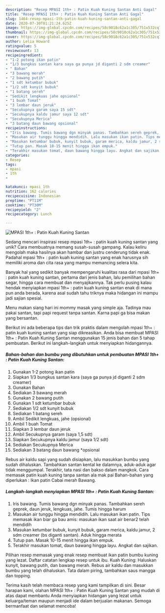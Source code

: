 ```yaml
---
description: "Resep MPASI 1th+ : Patin Kuah Kuning Santan Anti Gagal"
title: "Resep MPASI 1th+ : Patin Kuah Kuning Santan Anti Gagal"
slug: 1464-resep-mpasi-1th-patin-kuah-kuning-santan-anti-gagal
date: 2020-07-30T01:21:24.625Z
image: https://img-global.cpcdn.com/recipes/58c9018c62a1c305/751x532cq70/mpasi-1th-patin-kuah-kuning-santan-foto-resep-utama.jpg
thumbnail: https://img-global.cpcdn.com/recipes/58c9018c62a1c305/751x532cq70/mpasi-1th-patin-kuah-kuning-santan-foto-resep-utama.jpg
cover: https://img-global.cpcdn.com/recipes/58c9018c62a1c305/751x532cq70/mpasi-1th-patin-kuah-kuning-santan-foto-resep-utama.jpg
author: Lelia Howard
ratingvalue: 5
reviewcount: 13
recipeingredient:
- "1-2 potong ikan patin"
- "1/3 bungkus santan kara saya ga punya jd diganti 2 sdm creamer"
- " Bahan"
- "3 bawang merah"
- "2 bawang putih"
- "1 sdt ketumbar bubuk"
- "1/2 sdt kunyit bubuk"
- "1 batang sereh"
- "Sedikit lengkuas jahe opsional"
- "1 buah Tomat"
- "3 lembar daun jeruk"
- "Secukupnya garam saya 15 sdt"
- "Secukupnya kaldu jamur saya 12 sdt"
- "Secukupnya Merica"
- "3 batang daun bawang opsional"
recipeinstructions:
- "Iris bawang. Tumis bawang dgn minyak panas. Tambahkan sereh geprek, daun jeruk, lengkuas, jahe. Tumis hingga harum"
- "Masukan air tunggu hingga mendidih. Lalu masukan ikan patin. Tips memasak ikan biar ga bau amis: masukan ikan saat air benar2 telah mendidih"
- "Masukan ketumbar bubuk, kunyit bubuk, garam merica, kaldu jamur, 2 sdm creamer (bs diganti santan). Aduk hingga merata"
- "Tutup pan. Masak 10-15 menit hingga ikan empuk."
- "Terakhir masukan tomat, daun bawang hingga layu. Angkat dan sajikan."
categories:
- Resep
tags:
- mpasi
- 1th
- 

katakunci: mpasi 1th  
nutrition: 162 calories
recipecuisine: Indonesian
preptime: "PT11M"
cooktime: "PT30M"
recipeyield: "2"
recipecategory: Lunch

---
```



![MPASI 1th+ : Patin Kuah Kuning Santan](https://img-global.cpcdn.com/recipes/58c9018c62a1c305/751x532cq70/mpasi-1th-patin-kuah-kuning-santan-foto-resep-utama.jpg)

Sedang mencari inspirasi resep mpasi 1th+ : patin kuah kuning santan yang unik? Cara membuatnya memang susah-susah gampang. Kalau keliru mengolah maka hasilnya akan hambar dan justru cenderung tidak enak. Padahal mpasi 1th+ : patin kuah kuning santan yang enak harusnya sih memiliki aroma dan cita rasa yang mampu memancing selera kita.

Banyak hal yang sedikit banyak mempengaruhi kualitas rasa dari mpasi 1th+ : patin kuah kuning santan, pertama dari jenis bahan, lalu pemilihan bahan segar, hingga cara membuat dan menyajikannya. Tak perlu pusing kalau hendak menyiapkan mpasi 1th+ : patin kuah kuning santan enak di mana pun anda berada, karena asal sudah tahu triknya maka hidangan ini mampu jadi sajian spesial.

Menu makan siang hari ini mommy masak yang simple aja. Tadinya mau pakai santan, tapi papi request tanpa santan. Karna papi ga bisa makan yang bersantan.


Berikut ini ada beberapa tips dan trik praktis dalam mengolah mpasi 1th+ : patin kuah kuning santan yang siap dikreasikan. Anda bisa membuat MPASI 1th+ : Patin Kuah Kuning Santan menggunakan 15 jenis bahan dan 5 tahap pembuatan. Berikut ini langkah-langkah untuk menyiapkan hidangannya.

<!--inarticleads1-->

##### Bahan-bahan dan bumbu yang dibutuhkan untuk pembuatan MPASI 1th+ : Patin Kuah Kuning Santan:

1. Gunakan 1-2 potong ikan patin
1. Siapkan 1/3 bungkus santan kara (saya ga punya jd diganti 2 sdm creamer)
1. Gunakan  Bahan
1. Sediakan 3 bawang merah
1. Gunakan 2 bawang putih
1. Gunakan 1 sdt ketumbar bubuk
1. Sediakan 1/2 sdt kunyit bubuk
1. Sediakan 1 batang sereh
1. Ambil Sedikit lengkuas, jahe (opsional)
1. Ambil 1 buah Tomat
1. Siapkan 3 lembar daun jeruk
1. Ambil Secukupnya garam (saya 1,5 sdt)
1. Siapkan Secukupnya kaldu jamur (saya 1/2 sdt)
1. Sediakan Secukupnya Merica
1. Sediakan 3 batang daun bawang *opsional


Rebus air kaldu sapi yang sudah disiapkan, lalu masukkan bumbu yang sudah dihaluskan. Tambahkan santan kental ke dalamnya, aduk-aduk agar tidak menggumpal. Terakhir, tata nasi dan bakso dalam mangkok. Cara memasak patin kuah kuning tanpa santan ala mak pai Bahan-bahan yang diperlukan : Ikan patin Cabai merah Bawang. 

<!--inarticleads2-->

##### Langkah-langkah menyiapkan MPASI 1th+ : Patin Kuah Kuning Santan:

1. Iris bawang. Tumis bawang dgn minyak panas. Tambahkan sereh geprek, daun jeruk, lengkuas, jahe. Tumis hingga harum
1. Masukan air tunggu hingga mendidih. Lalu masukan ikan patin. Tips memasak ikan biar ga bau amis: masukan ikan saat air benar2 telah mendidih
1. Masukan ketumbar bubuk, kunyit bubuk, garam merica, kaldu jamur, 2 sdm creamer (bs diganti santan). Aduk hingga merata
1. Tutup pan. Masak 10-15 menit hingga ikan empuk.
1. Terakhir masukan tomat, daun bawang hingga layu. Angkat dan sajikan.


Pilihan resep memasak yang enak resep membuat ikan patin bumbu kuning yang lezat. Daftar catatan lengkap resep untuk ibu. Kuah Kuning: Haluskan kunyit, bawang putih, dan bawang merah. Rebus air kaldu dan masukkan bumbu yang telah dihaluskan. Tata dalam piring, tambahkan saus mangga dan topping. 

Terima kasih telah membaca resep yang kami tampilkan di sini. Besar harapan kami, olahan MPASI 1th+ : Patin Kuah Kuning Santan yang mudah di atas dapat membantu Anda menyiapkan hidangan yang lezat untuk keluarga/teman maupun menjadi ide dalam berjualan makanan. Semoga bermanfaat dan selamat mencoba!
